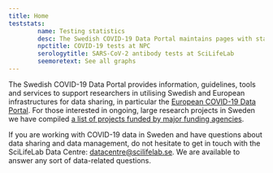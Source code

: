 ```yaml
---
title: Home
teststats:
        name: Testing statistics
        desc: The Swedish COVID-19 Data Portal maintains pages with statistics on COVID-19 tests carried out at the [National Pandemic Center](/data_types/health_data/npc-statistics/) (automatically updated daily) as well as on SARS-CoV-2 antibody tests carried out at the [SciLifeLab Autoimmunity and Serology profiling facility](/data_types/health_data/serology-statistics/) (updated manually).
        npctitle: COVID-19 tests at NPC
        serologytitle: SARS-CoV-2 antibody tests at SciLifeLab
        seemoretext: See all graphs
---
```


The Swedish COVID-19 Data Portal provides information, guidelines, tools and services to support researchers in utilising Swedish and European infrastructures for data sharing, in particular the [European COVID-19 Data Portal](https://covid19dataportal.org). For those interested in ongoing, large research projects in Sweden we have compiled [a list of projects funded by major funding agencies](/projects/).

If you are working with COVID-19 data in Sweden and have questions about data sharing and data management, do not hesitate to get in touch with the SciLifeLab Data Centre: [datacentre@scilifelab.se](mailto:datacentre@scilifelab.se). We are available to answer any sort of data-related questions.
